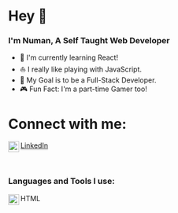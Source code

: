# Hey 👋

### I'm Numan, A Self Taught Web Developer

- 💁 I'm currently learning React!
- ⛵ I really like playing with JavaScript.
- 🏈 My Goal is to be a Full-Stack Developer.
- 🎮 Fun Fact: I'm a part-time Gamer too!

# Connect with me:

<img align="left" alt="LinkedIn" width="22px" src="https://img.icons8.com/cute-clipart/344/linkedin.png"/> [LinkedIn]

 <br />

### Languages and Tools I use:

<img align="left" alt="LinkedIn" width="22px" src="https://www.flaticon.com/svg/static/icons/svg/226/226269.svg"/> HTML

[linkedin]: https://www.linkedin.com/in/numanjvd82/
